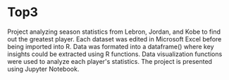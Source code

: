 # Top3
Project analyzing season statistics from Lebron, Jordan, and Kobe to find out the greatest player. Each dataset was edited in Microsoft 
Excel before being imported into R. Data was formated into a dataframe() where key insights could be extracted using R functions. Data
visualization functions were used to analyze each player's statistics. The project is presented using Jupyter Notebook.
